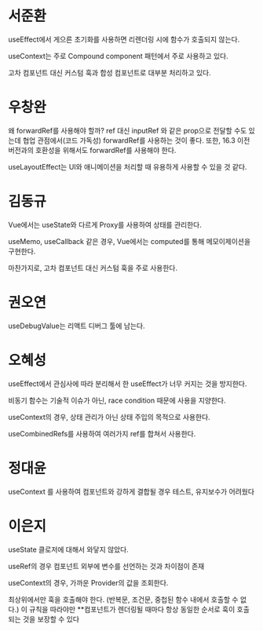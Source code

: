 # 서준환
useEffect에서 게으른 초기화를 사용하면 리렌더링 시에 함수가 호출되지 않는다.

useContext는 주로 Compound component 패턴에서 주로 사용하고 있다.

고차 컴포넌트 대신 커스텀 훅과 합성 컴포넌트로 대부분 처리하고 있다.

# 우창완
왜 forwardRef를 사용해야 할까?
ref 대신 inputRef 와 같은 prop으로 전달할 수도 있는데 협업 관점에서(코드 가독성) forwardRef를 사용하는 것이 좋다.
또한, 16.3 이전 버전과의 호환성을 위해서도 forwardRef를 사용해야 한다.

useLayoutEffect는 UI와 애니메이션을 처리할 때 유용하게 사용할 수 있을 것 같다.

# 김동규

Vue에서는 useState와 다르게 Proxy를 사용하여 상태를 관리한다.

useMemo, useCallback 같은 경우, Vue에서는 computed를 통해 메모이제이션을 구현한다.

마찬가지로, 고차 컴포넌트 대신 커스텀 훅을 주로 사용한다.

# 권오연
useDebugValue는 리액트 디버그 툴에 남는다.


# 오혜성

useEffect에서 관심사에 따라 분리해서 한 useEffect가 너무 커지는 것을 방지한다.

비동기 함수는 기술적 이슈가 아닌, race condition 때문에 사용을 지양한다.

useContext의 경우, 상태 관리가 아닌 상태 주입의 목적으로 사용한다.

useCombinedRefs를 사용하여 여러가지 ref를 합쳐서 사용한다.


# 정대윤

useContext 를 사용하여 컴포넌트와 강하게 결합될 경우 테스트, 유지보수가 어려웠다

# 이은지

useState 클로저에 대해서 와닿지 않았다.

useRef의 경우 컴포넌트 외부에 변수를 선언하는 것과 차이점이 존재

useContext의 경우, 가까운 Provider의 값을 조회한다.

최상위에서만 훅을 호출해야 한다. (반복문, 조건문, 중첩된 함수 내에서 호출할 수 없다.) 이 규칙을 따라야만 **컴포넌트가 렌더링될 때마다 항상 동일한 순서로 훅이 호출되는 것을 보장할 수 있다